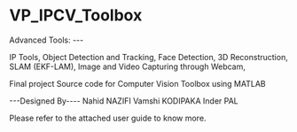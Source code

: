 # VP_IPCV_Toolbox

Advanced Tools: ---

IP Tools, Object Detection and Tracking, Face Detection, 3D Reconstruction, SLAM (EKF-LAM), Image and Video Capturing through Webcam,

Final project Source code for Computer Vision Toolbox using MATLAB

---Designed By----
Nahid NAZIFI
Vamshi KODIPAKA
Inder PAL

Please refer to the attached user guide to know more.
